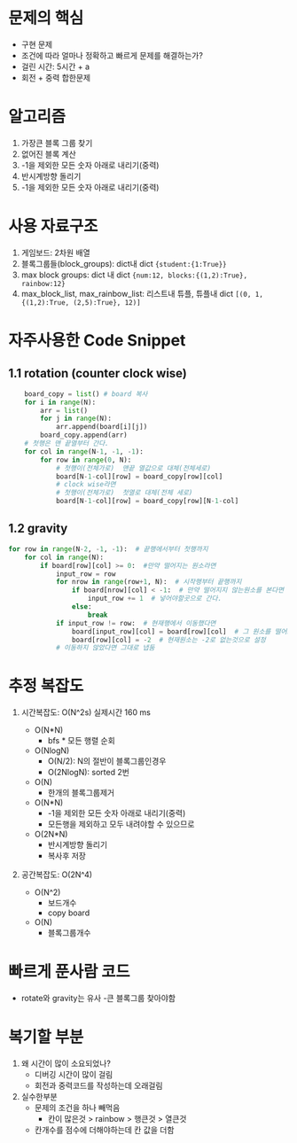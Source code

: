 # 문제의 핵심
- 구현 문제
- 조건에 따라 얼마나 정확하고 빠르게 문제를 해결하는가?
- 걸린 시간: 5시간 + a
- 회전 + 중력 합한문제
# 알고리즘
1. 가장큰 블록 그룹 찾기
2. 없어진 블록 계산 
3. -1을 제외한 모든 숫자 아래로 내리기(중력)
4. 반시계방향 돌리기
5. -1을 제외한 모든 숫자 아래로 내리기(중력)
# 사용 자료구조
1. 게임보드: 2차원 배열
2. 블록그룹들(block_groups): dict내 dict ```{student:{1:True}}```
3. max block groups: dict 내 dict ```{num:12, blocks:{(1,2):True}, rainbow:12}```
4. max_block_list, max_rainbow_list: 리스트내 튜플, 튜플내 dict ```[(0, 1, {(1,2):True, (2,5):True}, 12)]```
# 자주사용한 Code Snippet
## 1.1 rotation (counter clock wise)
```python
    board_copy = list() # board 복사
    for i in range(N):
        arr = list()
        for j in range(N):
            arr.append(board[i][j]) 
        board_copy.append(arr)
    # 첫행은 맨 끝열부터 간다.
    for col in range(N-1, -1, -1): 
        for row in range(0, N): 
            # 첫행이(전체가로)  맨끝 열값으로 대체(전체세로)
            board[N-1-col][row] = board_copy[row][col]
            # clock wise라면
            # 첫행이(전체가로)  첫열로 대체(전체 세로)
            board[N-1-col][row] = board_copy[row][N-1-col]
```
## 1.2 gravity
```python
for row in range(N-2, -1, -1):  # 끝행에서부터 첫행까지
    for col in range(N):
        if board[row][col] >= 0:  #만약 떨어지는 원소라면
            input_row = row 
            for nrow in range(row+1, N):  # 시작행부터 끝행까지
                if board[nrow][col] < -1:  # 만약 떨어지지 않는원소를 본다면 
                    input_row += 1  # 넣어야할곳으로 간다.
                else:
                    break
            if input_row != row:  # 현재행에서 이동했다면
                board[input_row][col] = board[row][col]  # 그 원소를 떨어트리고
                board[row][col] = -2  # 현재원소는 -2로 없는것으로 설정
            # 이동하지 않았다면 그대로 냅둠
```


# 추정 복잡도
1. 시간복잡도: O(N^2s) 실제시간 160 ms
    - O(N*N)
        - bfs * 모든 행렬 순회
    - O(NlogN)
        - O(N/2): N의 절반이 블록그룹인경우
        - O(2NlogN): sorted 2번
    - O(N)
        - 한개의 블록그룹제거 
    - O(N*N)
        - -1을 제외한 모든 숫자 아래로 내리기(중력)
        - 모든행을 제외하고 모두 내려야할 수 있으므로
    - O(2N*N)
        - 반시계방향 돌리기
        - 복사후 저장

2. 공간복잡도: O(2N^4)
    - O(N^2) 
        - 보드개수
        - copy board
    - O(N)
        - 블록그룹개수

# 빠르게 푼사람 코드
- rotate와 gravity는 유사
-큰 블록그룹 찾아야함
# 복기할 부분
1. 왜 시간이 많이 소요되었나?
    - 디버깅 시간이 많이 걸림
    - 회전과 중력코드를 작성하는데 오래걸림
1. 실수한부분
    - 문제의 조건을 하나 빼먹음
        - 칸이 많은것 > rainbow > 행큰것 > 열큰것
    - 칸개수를 점수에 더해야하는데 칸 값을 더함